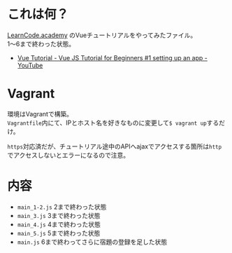 # これは何？
[LearnCode.academy](https://www.youtube.com/learncodeacademy/) のVueチュートリアルをやってみたファイル。  
1〜6まで終わった状態。

* [Vue Tutorial - Vue JS Tutorial for Beginners #1 setting up an app - YouTube](https://www.youtube.com/watch?v=mZY1yyrlJWU&list=PLoYCgNOIyGADZuvKJweutZDOO9VI9YiJ9)

# Vagrant
環境はVagrantで構築。  
`Vagrantfile`内にて、IPとホスト名を好きなものに変更して`$ vagrant up`するだけ。

`https`対応済だが、チュートリアル途中のAPIへajaxでアクセスする箇所は`http`でアクセスしないとエラーになるので注意。

# 内容

* `main_1-2.js` 2まで終わった状態
* `main_3.js` 3まで終わった状態
* `main_4.js` 4まで終わった状態
* `main_5.js` 5まで終わった状態
* `main.js` 6まで終わってさらに宿題の登録を足した状態

